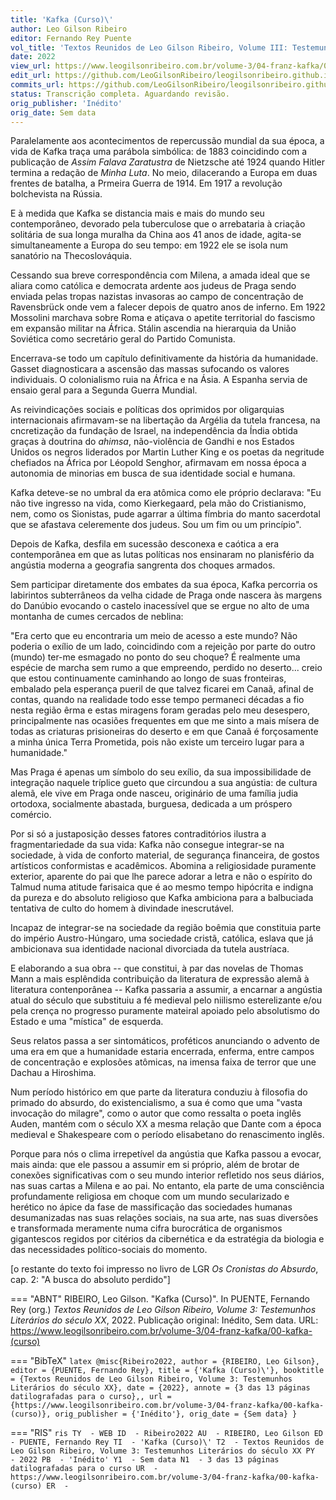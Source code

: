 ```yaml
---
title: 'Kafka (Curso)\'
author: Leo Gilson Ribeiro
editor: Fernando Rey Puente
vol_title: 'Textos Reunidos de Leo Gilson Ribeiro, Volume III: Testemunhos Literários do século XX'
date: 2022
view_url: https://www.leogilsonribeiro.com.br/volume-3/04-franz-kafka/00-kafka-(curso)
edit_url: https://github.com/LeoGilsonRibeiro/leogilsonribeiro.github.io/edit/main//docs/markdown/volume-3/04-franz-kafka/00-kafka-(curso).md
commits_url: https://github.com/LeoGilsonRibeiro/leogilsonribeiro.github.io/commits/main/docs/markdown/volume-3/04-franz-kafka/00-kafka-(curso).md
status: Transcrição completa. Aguardando revisão.
orig_publisher: 'Inédito'
orig_date: Sem data
---
```


Paralelamente aos acontecimentos de repercussão mundial da sua época, a vida de Kafka traça uma parábola simbólica: de 1883 coincidindo com a publicação de *Assim Falava Zaratustra* de Nietzsche até 1924 quando Hitler termina a redação de *Minha Luta*. No meio, dilacerando a Europa em duas frentes de batalha, a Prmeira Guerra de 1914. Em 1917 a revolução bolchevista na Rússia.

E à medida que Kafka se distancia mais e mais do mundo seu contemporâneo, devorado pela tuberculose que o arrebataria à criação solitária de sua longa muralha da China aos 41 anos de idade, agita-se simultaneamente a Europa do seu tempo: em 1922 ele se isola num sanatório na Thecoslováquia.

Cessando sua breve correspondência com Milena, a amada ideal que se aliara como católica e democrata ardente aos judeus de Praga sendo enviada pelas tropas nazistas invasoras ao campo de concentração de Ravensbrück onde vem a falecer depois de quatro anos de inferno. Em 1922 Mossolini marchava sobre Roma e atiçava o apetite territorial do fascismo em expansão militar na África. Stálin ascendia na hierarquia da União Soviética como secretário geral do Partido Comunista.

Encerrava-se todo um capítulo definitivamente da história da humanidade. Gasset diagnosticara a ascensão das massas sufocando os valores individuais. O colonialismo ruia na África e na Ásia. A Espanha servia de ensaio geral para a Segunda Guerra Mundial.

As reivindicações sociais e políticas dos oprimidos por oligarquias internacionais afirmavam-se na libertação da Argélia da tutela francesa, na cncretização da fundação de Israel, na independência da Índia obtida graças à doutrina do *ahimsa*, não-violência de Gandhi e nos Estados Unidos os negros liderados por Martin Luther King e os poetas da negritude chefiados na África por Léopold Senghor, afirmavam em nossa época a autonomia de minorias em busca de sua identidade social e humana.

Kafka deteve-se no umbral da era atômica como ele próprio declarava: "Eu não tive ingresso na vida, como Kierkegaard, pela mão do Cristianismo, nem, como os Sionistas, pude agarrar a última fímbria do manto sacerdotal que se afastava celeremente dos judeus. Sou um fim ou um princípio".

Depois de Kafka, desfila em sucessão desconexa e caótica a era contemporânea em que as lutas políticas nos ensinaram no planisfério da angústia moderna a geografia sangrenta dos choques armados.

Sem participar diretamente dos embates da sua época, Kafka percorria os labirintos subterrâneos da velha cidade de Praga onde nascera às margens do Danúbio evocando o castelo inacessível que se ergue no alto de uma montanha de cumes cercados de neblina:

"Era certo que eu encontraria um meio de acesso a este mundo? Não poderia o exílio de um lado, coincidindo com a rejeição por parte do outro (mundo) ter-me esmagado no ponto do seu choque? É realmente uma espécie de marcha sem rumo a que empreendo, perdido no deserto\... creio que estou continuamente caminhando ao longo de suas fronteiras, embalado pela esperança pueril de que talvez ficarei em Canaã, afinal de contas, quando na realidade todo esse tempo permaneci décadas a fio nesta região êrma e estas miragens foram geradas pelo meu desespero, principalmente nas ocasiões frequentes em que me sinto a mais mísera de todas as criaturas prisioneiras do deserto e em que Canaã é forçosamente a minha única Terra Prometida, pois não existe um terceiro lugar para a humanidade."

Mas Praga é apenas um símbolo do seu exílio, da sua impossibilidade de integração naquele tríplice gueto que circundou a sua angústia: de cultura alemã, ele vive em Praga onde nasceu, originário de uma família judia ortodoxa, socialmente abastada, burguesa, dedicada a um próspero comércio.

Por si só a justaposição desses fatores contraditórios ilustra a fragmentariedade da sua vida: Kafka não consegue integrar-se na sociedade, à vida de conforto material, de segurança financeira, de gostos artísticos conformistas e acadêmicos. Abomina a religiosidade puramente exterior, aparente do pai que lhe parece adorar a letra e não o espírito do Talmud numa atitude farisaica que é ao mesmo tempo hipócrita e indigna da pureza e do absoluto religioso que Kafka ambiciona para a balbuciada tentativa de culto do homem à divindade inescrutável.

Incapaz de integrar-se na sociedade da região boêmia que constituia parte do império Austro-Húngaro, uma sociedade cristã, católica, eslava que já ambicionava sua identidade nacional divorciada da tutela austríaca.

E elaborando a sua obra -- que constitui, à par das novelas de Thomas Mann a mais esplêndida contribuição da literatura de expressão alemã à literatura contenporânea -- Kafka passaria a assumir, a encarnar a angústia atual do século que substituiu a fé medieval pelo niilismo esterelizante e/ou pela crença no progresso puramente mateiral apoiado pelo absolutismo do Estado e uma "mística" de esquerda.

Seus relatos passa a ser sintomáticos, proféticos anunciando o advento de uma era em que a humanidade estaria encerrada, enferma, entre campos de concentração e explosões atômicas, na imensa faixa de terror que une Dachau a Hiroshima.

Num período histórico em que parte da literatura conduziu à filosofia do primado do absurdo, do existencialismo, a sua é como que uma "vasta invocação do milagre", como o autor que como ressalta o poeta inglês Auden, mantém com o século XX a mesma relação que Dante com a época medieval e Shakespeare com o período elisabetano do renascimento inglês.

Porque para nós o clima irrepetível da angústia que Kafka passou a evocar, mais ainda: que ele passou a assumir em si próprio, além de brotar de conexões significativas com o seu mundo interior refletido nos seus diários, nas suas cartas a Milena e ao pai. No entanto, ela parte de uma consciência profundamente religiosa em choque com um mundo secularizado e herético no ápice da fase de massificação das sociedades humanas desumanizadas nas suas relações sociais, na sua arte, nas suas diversões e transformada meramente numa cifra burocrática de organismos gigantescos regidos por citérios da cibernética e da estratégia da biologia e das necessidades político-sociais do momento.

\[o restante do texto foi impresso no livro de LGR *Os Cronistas do Absurdo*, cap. 2: "A busca do absoluto perdido"\]


=== "ABNT"
    RIBEIRO, Leo Gilson. "Kafka (Curso)\". In PUENTE, Fernando Rey (org.) <em>Textos Reunidos de Leo Gilson Ribeiro, Volume 3: Testemunhos Literários do século XX</em>, 2022. Publicação original: Inédito, Sem data. URL: <a href="stable_url">https://www.leogilsonribeiro.com.br/volume-3/04-franz-kafka/00-kafka-(curso)</a>

=== "BibTeX"
    ```latex
    @misc{Ribeiro2022,
    author = {RIBEIRO, Leo Gilson},
    editor = {PUENTE, Fernando Rey},
    title = {'Kafka (Curso)\'},
    booktitle = {Textos Reunidos de Leo Gilson Ribeiro, Volume 3: Testemunhos Literários do século XX},
    date = {2022},
    annote = {3 das 13 páginas datilografadas para o curso},,
    url = {https://www.leogilsonribeiro.com.br/volume-3/04-franz-kafka/00-kafka-(curso)},
    orig_publisher = {'Inédito'},
    orig_date = {Sem data}
    }
    ```

=== "RIS"
    ```ris
    TY  - WEB
    ID  - Ribeiro2022
    AU  - RIBEIRO, Leo Gilson
    ED  - PUENTE, Fernando Rey
    TI  - 'Kafka (Curso)\'
    T2  - Textos Reunidos de Leo Gilson Ribeiro, Volume 3: Testemunhos Literários do século XX
    PY  - 2022
    PB  - 'Inédito'
    Y1  - Sem data
    N1  - 3 das 13 páginas datilografadas para o curso
    UR  - https://www.leogilsonribeiro.com.br/volume-3/04-franz-kafka/00-kafka-(curso)
    ER  - 
    ```

